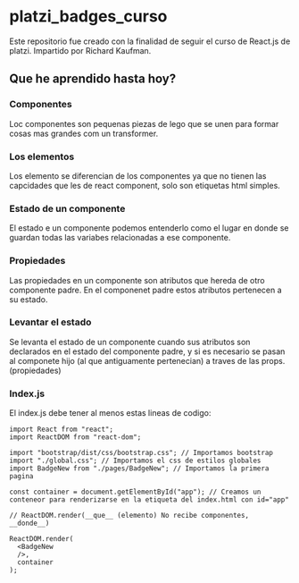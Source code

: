# platzi_badges_curso

Este repositorio fue creado con la finalidad de seguir el curso de React.js de platzi. Impartido por Richard Kaufman.

## Que he aprendido hasta hoy?

### Componentes

Loc componentes son pequenas piezas de lego que se unen para formar cosas mas grandes com un transformer.

### Los elementos

Los elemento se diferencian de los componentes ya que no tienen las capcidades que les de react component, solo son etiquetas html simples.

### Estado de un componente

El estado e un componente podemos entenderlo como el lugar en donde se guardan todas las variabes relacionadas a ese componente.

### Propiedades

Las propiedades en un componente son atributos que hereda de otro componente padre. En el componenet padre estos atributos pertenecen a su estado.

### Levantar el estado

Se levanta el estado de un componente cuando sus atributos son declarados en el estado del componente padre, y si es necesario se pasan al componete hijo (al que antiguamente pertenecian) a traves de las props. (propiedades)

### Index.js
El index.js debe tener al menos estas lineas de codigo:

~~~
import React from "react";
import ReactDOM from "react-dom";

import "bootstrap/dist/css/bootstrap.css"; // Importamos bootstrap
import "./global.css"; // Importamos el css de estilos globales
import BadgeNew from "./pages/BadgeNew"; // Importamos la primera pagina

const container = document.getElementById("app"); // Creamos un conteneor para renderizarse en la etiqueta del index.html con id="app"

// ReactDOM.render(__que__ (elemento) No recibe componentes, __donde__)

ReactDOM.render(
  <BadgeNew
  />,
  container
);

~~~

